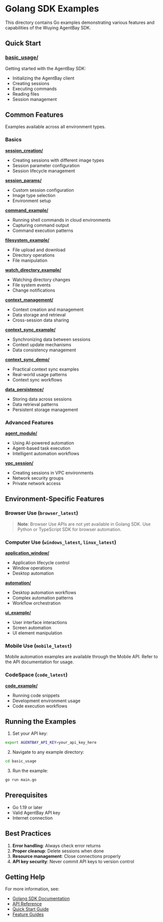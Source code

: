 # Golang SDK Examples

This directory contains Go examples demonstrating various features and capabilities of the Wuying AgentBay SDK.

## Quick Start

### [basic_usage/](./basic_usage)
Getting started with the AgentBay SDK:
- Initializing the AgentBay client
- Creating sessions
- Executing commands
- Reading files
- Session management

## Common Features

Examples available across all environment types.

### Basics

**[session_creation/](./session_creation)**
- Creating sessions with different image types
- Session parameter configuration
- Session lifecycle management

**[session_params/](./session_params)**
- Custom session configuration
- Image type selection
- Environment setup

**[command_example/](./command_example)**
- Running shell commands in cloud environments
- Capturing command output
- Command execution patterns

**[filesystem_example/](./filesystem_example)**
- File upload and download
- Directory operations
- File manipulation

**[watch_directory_example/](./watch_directory_example)**
- Watching directory changes
- File system events
- Change notifications

**[context_management/](./context_management)**
- Context creation and management
- Data storage and retrieval
- Cross-session data sharing

**[context_sync_example/](./context_sync_example)**
- Synchronizing data between sessions
- Context update mechanisms
- Data consistency management

**[context_sync_demo/](./context_sync_demo)**
- Practical context sync examples
- Real-world usage patterns
- Context sync workflows

**[data_persistence/](./data_persistence)**
- Storing data across sessions
- Data retrieval patterns
- Persistent storage management

### Advanced Features

**[agent_module/](./agent_module)**
- Using AI-powered automation
- Agent-based task execution
- Intelligent automation workflows

**[vpc_session/](./vpc_session)**
- Creating sessions in VPC environments
- Network security groups
- Private network access

## Environment-Specific Features

### Browser Use (`browser_latest`)

> **Note**: Browser Use APIs are not yet available in Golang SDK. Use Python or TypeScript SDK for browser automation.

### Computer Use (`windows_latest`, `linux_latest`)

**[application_window/](./application_window)**
- Application lifecycle control
- Window operations
- Desktop automation

**[automation/](./automation)**
- Desktop automation workflows
- Complex automation patterns
- Workflow orchestration

**[ui_example/](./ui_example)**
- User interface interactions
- Screen automation
- UI element manipulation

### Mobile Use (`mobile_latest`)

Mobile automation examples are available through the Mobile API. Refer to the API documentation for usage.

### CodeSpace (`code_latest`)

**[code_example/](./code_example)**
- Running code snippets
- Development environment usage
- Code execution workflows

## Running the Examples

1. Set your API key:
```bash
export AGENTBAY_API_KEY=your_api_key_here
```

2. Navigate to any example directory:
```bash
cd basic_usage
```

3. Run the example:
```bash
go run main.go
```

## Prerequisites

- Go 1.19 or later
- Valid AgentBay API key
- Internet connection

## Best Practices

1. **Error handling**: Always check error returns
2. **Proper cleanup**: Delete sessions when done
3. **Resource management**: Close connections properly
4. **API key security**: Never commit API keys to version control

## Getting Help

For more information, see:
- [Golang SDK Documentation](../../)
- [API Reference](../api/)
- [Quick Start Guide](../../../docs/quickstart/)
- [Feature Guides](../../../docs/guides/)
